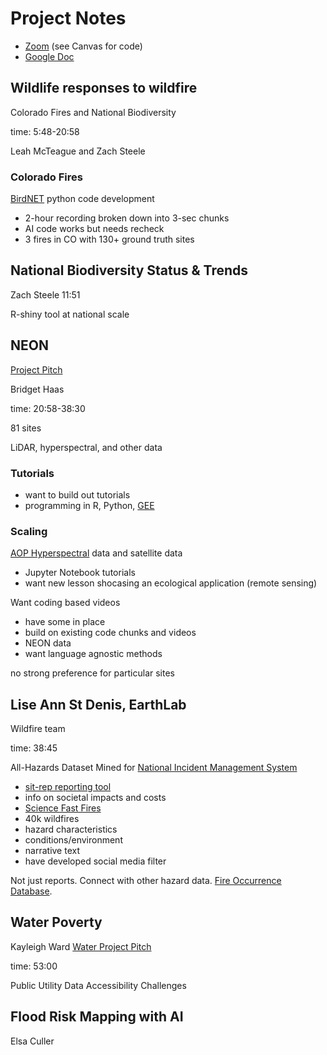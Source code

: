 # Project Notes

- [Zoom](https://cuboulder.zoom.us/rec/play/IYzCtyvpQGI4cZTe-obsOxLnwaCPfHX7beO8jk_1fnqLTEK6QrvNYgDGx4owN7yBU6RS7nllRfJMTa5Z.1MsLVzaWvbjoa7KB?accessLevel=meeting&canPlayFromShare=true&from=share_recording_detail&startTime=1742497355000&componentName=rec-play&originRequestUrl=https%3A%2F%2Fcuboulder.zoom.us%2Frec%2Fshare%2FH-FdOjAKdtdNx4iFTw_ylQ2cAYsiKCJJROc-bcsecXm2XcpMG8j7jloePeqvRfMb.BfRx0-2gK9MWSC3p%3FstartTime%3D1742497355000) (see Canvas for code)
- [Google Doc](https://docs.google.com/document/d/1UbzRuwEO9nsj4HjJkqi0LPNyuPoxh_hKVxyndNG6nhI)

## Wildlife responses to wildfire
Colorado Fires and National Biodiversity

time: 5:48-20:58

Leah McTeague and Zach Steele

### Colorado Fires

[BirdNET](https://birdnet.cornell.edu/)
python code development

- 2-hour recording broken down into 3-sec chunks
- AI code works but needs recheck
- 3 fires in CO with 130+ ground truth sites

## National Biodiversity Status & Trends

Zach Steele 11:51

R-shiny tool at national scale

## NEON

[Project Pitch](https://canvas.colorado.edu/courses/115453/files/78965143?module_item_id=6316100)

Bridget Haas

time: 20:58-38:30

81 sites

LiDAR, hyperspectral, and other data

### Tutorials

- want to build out tutorials
- programming in R, Python,
[GEE](https://earthengine.google.com/)

### Scaling

[AOP Hyperspectral](https://www.neonscience.org/resources/learning-hub/tutorials/aop-refl-py-geemap)
data and satellite data

- Jupyter Notebook tutorials
- want new lesson shocasing an ecological application (remote sensing)

Want coding based videos

- have some in place
- build on existing code chunks and videos
- NEON data
- want language agnostic methods

no strong preference for particular sites

## Lise Ann St Denis, EarthLab

Wildfire team

time: 38:45

All-Hazards Dataset Mined for
[National Incident Management System](https://www.fema.gov/emergency-managers/nims)

- [sit-rep reporting tool](https://www.nifc.gov/nicc/incident-information/imsr)
- info on societal impacts and costs
- [Science Fast Fires](https://www.science.org/doi/10.1126/science.adk5737)
- 40k wildfires
- hazard characteristics
- conditions/environment
- narrative text
- have developed social media filter

Not just reports.
Connect with other hazard data.
[Fire Occurrence Database](https://www.fs.usda.gov/rds/archive/catalog/RDS-2013-0009.6).

## Water Poverty

Kayleigh Ward 
[Water Project Pitch](https://canvas.colorado.edu/courses/115453/files/78965143?module_item_id=6316100)

time: 53:00

Public Utility Data Accessibility Challenges

## Flood Risk Mapping with AI

Elsa Culler
